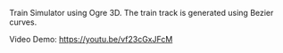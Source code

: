
Train Simulator using Ogre 3D. The train track is generated using Bezier curves.

Video Demo: https://youtu.be/vf23cGxJFcM
